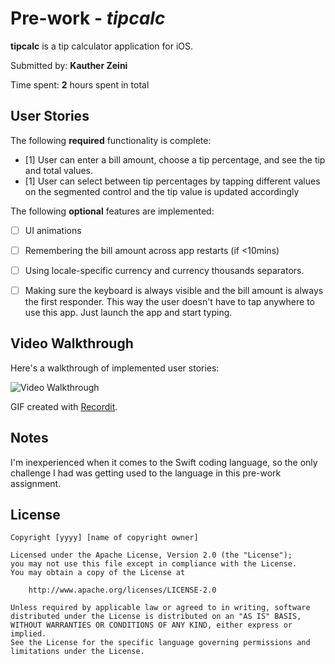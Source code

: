 # Pre-work - *tipcalc*

**tipcalc** is a tip calculator application for iOS.

Submitted by: **Kauther Zeini**

Time spent: **2** hours spent in total

## User Stories

The following **required** functionality is complete:

* [1] User can enter a bill amount, choose a tip percentage, and see the tip and total values.
* [1] User can select between tip percentages by tapping different values on the segmented control and the tip value is updated accordingly

The following **optional** features are implemented:

* [ ] UI animations
* [ ] Remembering the bill amount across app restarts (if <10mins)
* [ ] Using locale-specific currency and currency thousands separators.
* [ ] Making sure the keyboard is always visible and the bill amount is always the first responder. This way the user doesn't have to tap anywhere to use this app. Just launch the app and start typing.


## Video Walkthrough

Here's a walkthrough of implemented user stories:

<img src='http://g.recordit.co/PDWKtZpp7Q.gif' title='Video Walkthrough' width='' alt='Video Walkthrough' />

GIF created with [Recordit](https://recordit.co).

## Notes

I'm inexperienced when it comes to the Swift coding language, so the only challenge I had was getting used to the language in this pre-work assignment. 

## License

    Copyright [yyyy] [name of copyright owner]

    Licensed under the Apache License, Version 2.0 (the "License");
    you may not use this file except in compliance with the License.
    You may obtain a copy of the License at

        http://www.apache.org/licenses/LICENSE-2.0

    Unless required by applicable law or agreed to in writing, software
    distributed under the License is distributed on an "AS IS" BASIS,
    WITHOUT WARRANTIES OR CONDITIONS OF ANY KIND, either express or implied.
    See the License for the specific language governing permissions and
    limitations under the License.
